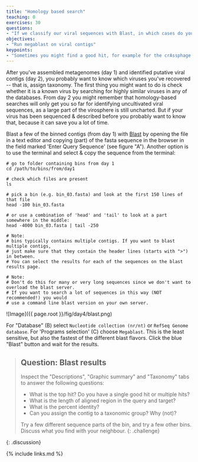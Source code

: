 ```yaml
---
title: "Homology based search"
teaching: 0
exercises: 30
questions:
- "If we classify our viral sequences with Blast, in which cases do you expect that blast sequence searches result in good hits? What would you do if your sequence hit different viral (or bacterial) sequences with low coverage of your query sequence, or low sequence identity with the hit?"
objectives:
- "Run megablast on viral contigs"
keypoints:
- "Sometimes you might find a good hit, for example for the crAssphage bins, or for many of the well-described viruses infecting humans. In other cases, we need more sophisticated search strategies to assign a given viral sequence to a previously described taxon."
---
```

After you've assembled metagenomes (day 1) and identified putative viral contigs (day 2), you probably want to know which viruses you've recovered -- that is, assign taxonomy.
The first thing you might want to do is check whether it is a known virus by searching for highly similar viruses in any of the databases. From day 2 you might remember that homology-based searches will only get you so far for identifying uncultivated viral sequences, as a large part of the virosphere is still uncharted. But if your virus has been sequenced & described before you probably want to know that, because it can save you a lot of time.

Blast a few of the binned contigs (from day 1) with [Blast](https://blast.ncbi.nlm.nih.gov/Blast.cgi?PROGRAM=blastn&PAGE_TYPE=BlastSearch&LINK_LOC=blasthome) by opening the file in a text editor and copying (part) of the fasta sequence in the browser in the field marked 'Enter Query Sequence' (see figure "A"). Another option is to use the terminal and select & copy the sequence from the terminal:

```
# go to folder containing bins from day 1
cd /path/to/bins/from/day1

# check which files are present
ls

# pick a bin (e.g. bin_03.fasta) and look at the first 150 lines of that file
head -100 bin_03.fasta

# or use a combination of 'head' and 'tail' to look at a part somewhere in the middle:
head -4000 bin_03.fasta | tail -250

# Note:
# bins typically contains multiple contigs. If you want to blast multiple contigs,
# just make sure that they contain the header lines (starts with ">") in between.
# You can select the results for each of the sequences on the blast results page.

# Note:
# Don't do this for many or very long sequences since we don't want to overload the blast server.
# If you want to search a lot of sequences in this way (NOT recommended!) you would
# use a command line blast version on your own server.
```
![Image]({{ page.root }}/fig/day4/blast.png)


For "Database" (B) select `Nucleotide collection (nr/nt)` or `RefSeq Genome database`. For 'Programs selection' (C) choose `Megablast`. This is the least sensitive, but also the fastest of the different blast flavors.
Click the blue "Blast" button and wait for the results.


>## Question: Blast results
>Inspect the "Descriptions", "Graphic summary" and "Taxonomy" tabs to answer the following questions:  
>- What is the top hit? Do you have a single good hit or multiple hits?
>- What is the length of aligned region in the query and target?
>- What is the percent identity?
>- Can you assign the contig to a taxonomic group? Why (not)?
>
>Try a few different sequence parts of the bin, and try a few other bins.
>Discuss what you find with your neighbour.
{: .challenge}

{: .discussion}




{% include links.md %}
